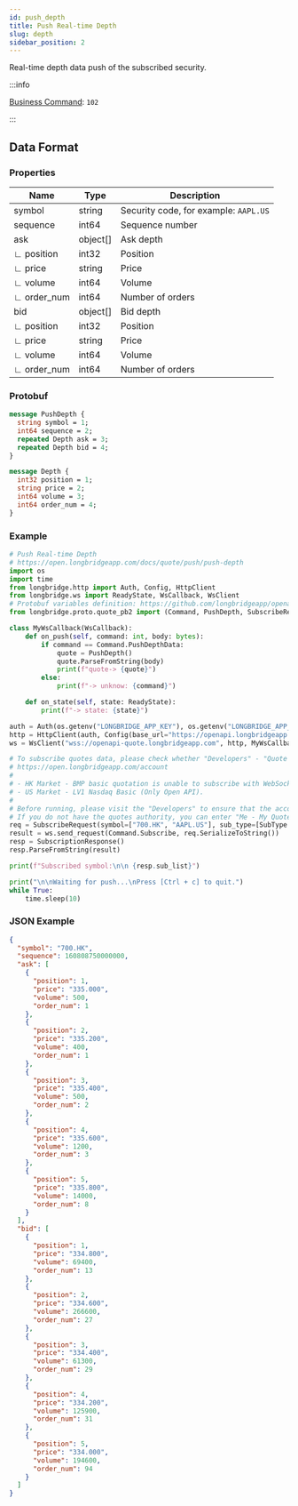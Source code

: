 ```yaml
---
id: push_depth
title: Push Real-time Depth
slug: depth
sidebar_position: 2
---
```


Real-time depth data push of the subscribed security.

:::info

[Business Command](../../socket/protocol/push): `102`

:::

## Data Format

### Properties

| Name        | Type     | Description                           |
| ----------- | -------- | ------------------------------------- |
| symbol      | string   | Security code, for example: `AAPL.US` |
| sequence    | int64    | Sequence number                       |
| ask         | object[] | Ask depth                             |
| ∟ position  | int32    | Position                              |
| ∟ price     | string   | Price                                 |
| ∟ volume    | int64    | Volume                                |
| ∟ order_num | int64    | Number of orders                      |
| bid         | object[] | Bid depth                             |
| ∟ position  | int32    | Position                              |
| ∟ price     | string   | Price                                 |
| ∟ volume    | int64    | Volume                                |
| ∟ order_num | int64    | Number of orders                      |

### Protobuf

```protobuf
message PushDepth {
  string symbol = 1;
  int64 sequence = 2;
  repeated Depth ask = 3;
  repeated Depth bid = 4;
}

message Depth {
  int32 position = 1;
  string price = 2;
  int64 volume = 3;
  int64 order_num = 4;
}
```

### Example

```python
# Push Real-time Depth
# https://open.longbridgeapp.com/docs/quote/push/push-depth
import os
import time
from longbridge.http import Auth, Config, HttpClient
from longbridge.ws import ReadyState, WsCallback, WsClient
# Protobuf variables definition: https://github.com/longbridgeapp/openapi-protobufs/blob/main/quote/api.proto
from longbridge.proto.quote_pb2 import (Command, PushDepth, SubscribeRequest, SubscriptionResponse, SubType)

class MyWsCallback(WsCallback):
    def on_push(self, command: int, body: bytes):
        if command == Command.PushDepthData:
            quote = PushDepth()
            quote.ParseFromString(body)
            print(f"quote-> {quote}")
        else:
            print(f"-> unknow: {command}")

    def on_state(self, state: ReadyState):
        print(f"-> state: {state}")

auth = Auth(os.getenv("LONGBRIDGE_APP_KEY"), os.getenv("LONGBRIDGE_APP_SECRET"), access_token=os.getenv("LONGBRIDGE_ACCESS_TOKEN"))
http = HttpClient(auth, Config(base_url="https://openapi.longbridgeapp.com"))
ws = WsClient("wss://openapi-quote.longbridgeapp.com", http, MyWsCallback())

# To subscribe quotes data, please check whether "Developers" - "Quote authority" is correct.
# https://open.longbridgeapp.com/account
#
# - HK Market - BMP basic quotation is unable to subscribe with WebSocket as it has no real-time quote push.
# - US Market - LV1 Nasdaq Basic (Only Open API).
#
# Before running, please visit the "Developers" to ensure that the account has the correct quotes authority.
# If you do not have the quotes authority, you can enter "Me - My Quotes - Store" to purchase the authority through the "Longbridge" mobile client.
req = SubscribeRequest(symbol=["700.HK", "AAPL.US"], sub_type=[SubType.DEPTH], is_first_push=True)
result = ws.send_request(Command.Subscribe, req.SerializeToString())
resp = SubscriptionResponse()
resp.ParseFromString(result)

print(f"Subscribed symbol:\n\n {resp.sub_list}")

print("\n\nWaiting for push...\nPress [Ctrl + c] to quit.")
while True:
    time.sleep(10)
```

### JSON Example

```json
{
  "symbol": "700.HK",
  "sequence": 160808750000000,
  "ask": [
    {
      "position": 1,
      "price": "335.000",
      "volume": 500,
      "order_num": 1
    },
    {
      "position": 2,
      "price": "335.200",
      "volume": 400,
      "order_num": 1
    },
    {
      "position": 3,
      "price": "335.400",
      "volume": 500,
      "order_num": 2
    },
    {
      "position": 4,
      "price": "335.600",
      "volume": 1200,
      "order_num": 3
    },
    {
      "position": 5,
      "price": "335.800",
      "volume": 14000,
      "order_num": 8
    }
  ],
  "bid": [
    {
      "position": 1,
      "price": "334.800",
      "volume": 69400,
      "order_num": 13
    },
    {
      "position": 2,
      "price": "334.600",
      "volume": 266600,
      "order_num": 27
    },
    {
      "position": 3,
      "price": "334.400",
      "volume": 61300,
      "order_num": 29
    },
    {
      "position": 4,
      "price": "334.200",
      "volume": 125900,
      "order_num": 31
    },
    {
      "position": 5,
      "price": "334.000",
      "volume": 194600,
      "order_num": 94
    }
  ]
}
```
